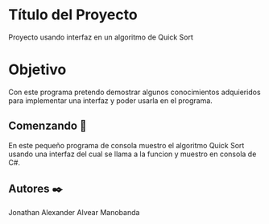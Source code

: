 # Título del Proyecto
Proyecto usando interfaz en un algoritmo de Quick Sort 

# Objetivo
Con este programa pretendo demostrar algunos conocimientos adquieridos para implementar una interfaz y poder usarla en el programa.

## Comenzando 🚀
En este pequeño programa de consola muestro el algoritmo Quick Sort usando una interfaz del cual se llama a la funcion y muestro en consola de C#.

## Autores ✒️
Jonathan Alexander Alvear Manobanda
